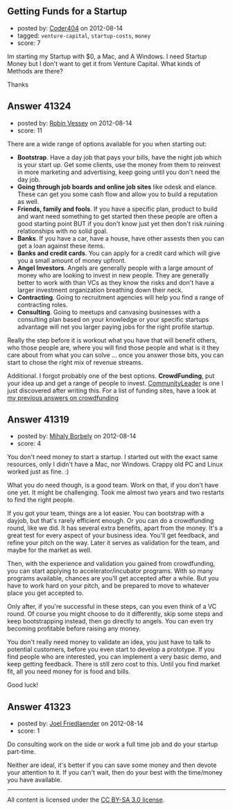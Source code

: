## Getting Funds for a Startup

- posted by: [Coder404](https://stackexchange.com/users/-1/18237-coder404) on 2012-08-14
- tagged: `venture-capital`, `startup-costs`, `money`
- score: 7

Im starting my Startup with $0, a Mac, and A Windows. I need Startup Money but I don't want to get it from Venture Capital. What kinds of Methods are there?

Thanks


## Answer 41324

- posted by: [Robin Vessey](https://stackexchange.com/users/-1/984-robin-vessey) on 2012-08-14
- score: 11

<p>There are a wide range of options available for you when starting out:</p>

<ul>
<li><strong>Bootstrap</strong>. Have a day job that pays your bills, have the night job which is your start up. Get some clients, use the money from them to reinvest in more marketing and advertising, keep going until you don't need the day job.</li>
<li><strong>Going through job boards and online job sites</strong> like odesk and elance. These can get you some cash flow and allow you to build a reputation as well.</li>
<li><strong>Friends, family and fools</strong>. If you have a specific plan, product to build and want need something to get started then these people are often a good starting point BUT if you don't know just yet then don't risk ruining relationships with no solid goal.</li>
<li><strong>Banks</strong>. If you have a car, have a house, have other assests then you can get a loan against these items. </li>
<li><strong>Banks and credit cards</strong>. You can apply for a credit card which will give you a small amount of money upfront.</li>
<li><strong>Angel Investors</strong>. Angels are generally people with a large amount of money who are looking to invest in new people. They are generally better to work with than VCs as they know the risks and don't have a larger investment organization breathing down their neck.</li>
<li><strong>Contracting</strong>. Going to recruitment agencies will help you find a range of contracting roles.</li>
<li><strong>Consulting</strong>. Going to meetups and canvasing businesses with a consulting plan based on your knowledge or your specific startups advantage will net you larger paying jobs for the right profile startup.</li>
</ul>

<p>Really the step before it is workout what you have that will benefit others, who those people are, where you will find those people and what is it they care about from what you can solve ... once you answer those bits, you can start to chose the right mix of revenue streams.</p>

<p>Additional. I forgot probably one of the best options. <strong>CrowdFunding</strong>, put your idea up and get a range of people to invest. <a href="http://communityleader.com/about">CommunityLeader</a> is one I just discovered after writing this. For a list of funding sites, have a look at <a href="http://answers.onstartups.com/questions/24327/how-to-get-seed-funding-for-non-profit">my previous answers on crowdfunding</a></p>



## Answer 41319

- posted by: [Mihaly Borbely](https://stackexchange.com/users/-1/13257-mihaly-borbely) on 2012-08-14
- score: 4

You don't need money to start a startup. I started out with the exact same resources, only I didn't have a Mac, nor Windows. Crappy old PC and Linux worked just as fine. :)

What you do need though, is a good team. Work on that, if you don't have one yet. It might be challenging. Took me almost two years and two restarts to find the right people.

If you got your team, things are a lot easier. You can bootstrap with a dayjob, but that's rarely efficient enough. Or you can do a crowdfunding round, like we did. It has several extra benefits, apart from the money. It's a great test for every aspect of your business idea. You'll get feedback, and refine your pitch on the way. Later it serves as validation for the team, and maybe for the market as well.

Then, with the experience and validation you gained from crowdfunding, you can start applying to accelerator/incubator programs. With so many programs available, chances are you'll get accepted after a while. But you have to work hard on your pitch, and be prepared to move to whatever place you get accepted to.

Only after, if you're successful in these steps, can you even think of a VC round. Of course you might choose to do it differently, skip some steps and keep bootstrapping instead, then go directly to angels. You can even try becoming profitable before raising any money.

You don't really need money to validate an idea, you just have to talk to potential customers, before you even start to develop a prototype. If you find people who are interested, you can implement a very basic demo, and keep getting feedback. There is still zero cost to this. Until you find market fit, all you need money for is food and bills.

Good luck!


## Answer 41323

- posted by: [Joel Friedlaender](https://stackexchange.com/users/-1/5543-joel-friedlaender) on 2012-08-14
- score: 1

Do consulting work on the side or work a full time job and do your startup part-time.

Neither are ideal, it's better if you can save some money and then devote your attention to it.  If you can't wait, then do your best with the time/money you have available.



---

All content is licensed under the [CC BY-SA 3.0 license](https://creativecommons.org/licenses/by-sa/3.0/).
